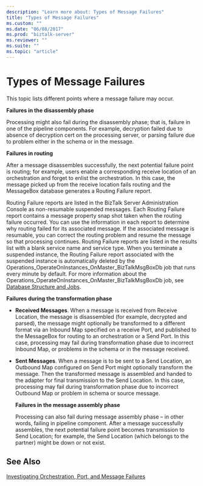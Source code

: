 ```yaml
---
description: "Learn more about: Types of Message Failures"
title: "Types of Message Failures"
ms.custom: ""
ms.date: "06/08/2017"
ms.prod: "biztalk-server"
ms.reviewer: ""
ms.suite: ""
ms.topic: "article"
---
```

# Types of Message Failures
This topic lists different points where a message failure may occur.  
  
 **Failures in the disassembly phase**  
  
 Processing might also fail during the disassembly phase; that is, failure in one of the pipeline components. For example, decryption failed due to absence of decryption cert on the processing server, or parsing failure due to problem either in the schema or in the message.  
  
 **Failures in routing**  
  
 After a message disassembles successfully, the next potential failure point is routing; for example, users enable a corresponding receive location of an orchestration and forget to enlist the orchestration. In this case, the message picked up from the receive location fails routing and the MessageBox database generates a Routing Failure report.  
  
 Routing Failure reports are listed in the BizTalk Server Administration Console as non-resumable suspended messages. Each Routing Failure report contains a message property snap shot taken when the routing failure occurred. You can use the information in each report to determine why routing failed for its associated message. If the associated message is resumable, you can correct the routing problem and resume the message so that processing continues. Routing Failure reports are listed in the results list with a blank service name and service type. When you terminate a suspended instance, the Routing Failure report associated with the suspended instance is automatically deleted by the Operations_OperateOnInstances_OnMaster_BizTalkMsgBoxDb job that runs every minute by default. For more information about the Operations_OperateOnInstances_OnMaster_BizTalkMsgBoxDb job, see [Database Structure and Jobs](../core/database-structure-and-jobs.md).  
  
 **Failures during the transformation phase**  
  
- **Received Messages**. When a message is received from Receive Location, the message is disassembled (for example, decrypted and parsed), the message might optionally be transformed to a different format via an Inbound Map specified on a receive Port, and published to the MessageBox for routing to an orchestration or a Send Port. In this case, processing may fail during transformation phase due to incorrect Inbound Map, or problems in the schema or in the message received.  
  
- **Sent Messages**. When a message is to be sent to a Send Location, an Outbound Map configured on Send Port might optionally transform the message. Then the transformed message is assembled and handed to the adapter for final transmission to the Send Location. In this case, processing may fail during transformation phase due to incorrect Outbound Map or problem in schema or source message.  
  
  **Failures in the message assembly phase**  
  
  Processing can also fail during message assembly phase – in other words, failing in pipeline component. After a message successfully assembles, the next potential failure point becomes transmission to Send Location; for example, the Send Location (which belongs to the partner) might be down or not exist.  
  
## See Also  
 [Investigating Orchestration, Port, and Message Failures](../core/investigating-orchestration-port-and-message-failures.md)
